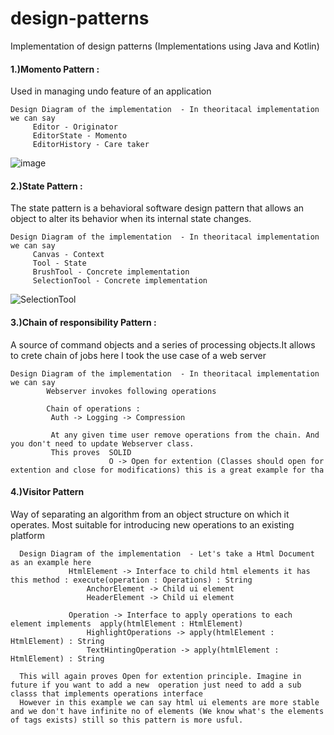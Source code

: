 # design-patterns
Implementation of design patterns (Implementations using Java and Kotlin)

 #### 1.)Momento Pattern : 
  Used in managing undo feature of an application

    Design Diagram of the implementation  - In theoritacal implementation we can say
         Editor - Originator
         EditorState - Momento
         EditorHistory - Care taker
  
  ![image](https://user-images.githubusercontent.com/4921099/118596977-aabbf700-b7de-11eb-9f32-7a445e40ffb1.png)

 #### 2.)State Pattern : 
 The state pattern is a behavioral software design pattern that allows an object to alter its behavior when its internal state changes.

    Design Diagram of the implementation  - In theoritacal implementation we can say
         Canvas - Context
         Tool - State
         BrushTool - Concrete implementation
         SelectionTool - Concrete implementation
         
  ![SelectionTool](https://user-images.githubusercontent.com/4921099/118616021-e614f080-b7f3-11eb-89e6-144c0afc89b2.PNG)
  
  
 #### 3.)Chain of responsibility Pattern : 
   A source of command objects and a series of processing objects.It allows to crete chain of jobs
   here I took the use case of a web server
    
    Design Diagram of the implementation  - In theoritacal implementation we can say
            Webserver invokes following operations
            
            Chain of operations :
             Auth -> Logging -> Compression
              
             At any given time user remove operations from the chain. And you don't need to update Webserver class.
             This proves  SOLID
                          O -> Open for extention (Classes should open for extention and close for modifications) this is a great example for tha
 
 #### 4.)Visitor Pattern 
   Way of separating an algorithm from an object structure on which it operates.
   Most suitable for introducing new operations to an existing platform
                      
      Design Diagram of the implementation  - Let's take a Html Document as an example here
                 HtmlElement -> Interface to child html elements it has this method : execute(operation : Operations) : String
                     AnchorElement -> Child ui element
                     HeaderElement -> Child ui element  
                     
                 Operation -> Interface to apply operations to each element implements  apply(htmlElement : HtmlElement)
                     HighlightOperations -> apply(htmlElement : HtmlElement) : String
                     TextHintingOperation -> apply(htmlElement : HtmlElement) : String
                     
      This will again proves Open for extention principle. Imagine in future if you want to add a new  operation just need to add a sub classs that implements operations interface
      However in this example we can say html ui elements are more stable and we don't have infinite no of elements (We know what's the elements of tags exists) still so this pattern is more usful.                  